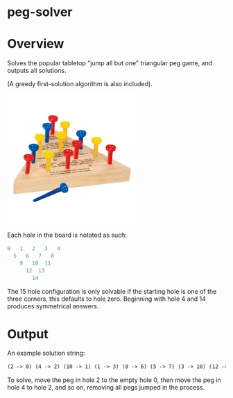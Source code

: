 # peg-solver
<h1>Overview</h1>
Solves the popular tabletop "jump all but one" triangular peg game, and outputs all solutions.

(A greedy first-solution algorithm is also included).

<img src=/pegs.jpeg width=300 height=300>

Each hole in the board is notated as such:
```python
0   1   2   3   4
  5   6   7   8
    9   10  11
      12  13
        14        
```

The 15 hole configuration is only solvable if the starting hole is one of the three corners,
this defaults to hole zero. Beginning with hole 4 and 14 produces symmetrical answers.

<h1>Output</h1>

An example solution string:

```html
(2 -> 0) (4 -> 2) (10 -> 1) (1 -> 3) (8 -> 6) (5 -> 7) (3 -> 10) (12 -> 5) (0 -> 9) (13 -> 8) (9 -> 11) (8 -> 13) (14 -> 11) 
```
To solve, move the peg in hole 2 to the empty hole 0, then move the peg in hole 4 to hole 2, and so on, removing all pegs jumped in the process.



